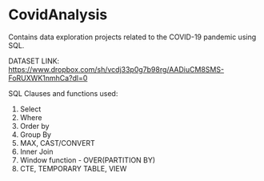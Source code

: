 # CovidAnalysis
Contains data exploration projects related to the COVID-19 pandemic using SQL.

DATASET LINK:
https://www.dropbox.com/sh/vcdj33p0g7b98rg/AADiuCM8SMS-FoRUXWK1nmhCa?dl=0

SQL Clauses and functions used:
1) Select         
2) Where
3) Order by       
4) Group By
5) MAX, CAST/CONVERT
6) Inner Join
7) Window function - OVER(PARTITION BY)
8) CTE, TEMPORARY TABLE, VIEW


